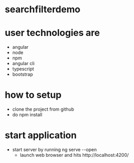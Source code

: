 # searchfilterdemo

# user technologies are
  * angular
  * node
  * npm
  * angular cli
  * typescript
  * bootstrap  
  
# how to setup
  * clone the project from github
  * do npm install

# start application  
  * start server by running ng serve --open
     * launch web browser and hits http://localhost:4200/


